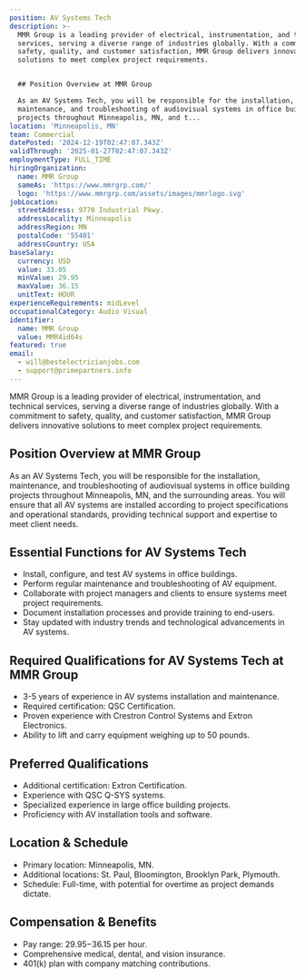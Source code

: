 ```yaml
---
position: AV Systems Tech
description: >-
  MMR Group is a leading provider of electrical, instrumentation, and technical
  services, serving a diverse range of industries globally. With a commitment to
  safety, quality, and customer satisfaction, MMR Group delivers innovative
  solutions to meet complex project requirements.


  ## Position Overview at MMR Group

  As an AV Systems Tech, you will be responsible for the installation,
  maintenance, and troubleshooting of audiovisual systems in office building
  projects throughout Minneapolis, MN, and t...
location: 'Minneapolis, MN'
team: Commercial
datePosted: '2024-12-19T02:47:07.343Z'
validThrough: '2025-01-27T02:47:07.343Z'
employmentType: FULL_TIME
hiringOrganization:
  name: MMR Group
  sameAs: 'https://www.mmrgrp.com/'
  logo: 'https://www.mmrgrp.com/assets/images/mmrlogo.svg'
jobLocation:
  streetAddress: 9770 Industrial Pkwy.
  addressLocality: Minneapolis
  addressRegion: MN
  postalCode: '55401'
  addressCountry: USA
baseSalary:
  currency: USD
  value: 33.05
  minValue: 29.95
  maxValue: 36.15
  unitText: HOUR
experienceRequirements: midLevel
occupationalCategory: Audio Visual
identifier:
  name: MMR Group
  value: MMR4id64s
featured: true
email:
  - will@bestelectricianjobs.com
  - support@primepartners.info
---
```




MMR Group is a leading provider of electrical, instrumentation, and technical services, serving a diverse range of industries globally. With a commitment to safety, quality, and customer satisfaction, MMR Group delivers innovative solutions to meet complex project requirements.

## Position Overview at MMR Group
As an AV Systems Tech, you will be responsible for the installation, maintenance, and troubleshooting of audiovisual systems in office building projects throughout Minneapolis, MN, and the surrounding areas. You will ensure that all AV systems are installed according to project specifications and operational standards, providing technical support and expertise to meet client needs.

## Essential Functions for AV Systems Tech
- Install, configure, and test AV systems in office buildings.
- Perform regular maintenance and troubleshooting of AV equipment.
- Collaborate with project managers and clients to ensure systems meet project requirements.
- Document installation processes and provide training to end-users.
- Stay updated with industry trends and technological advancements in AV systems.

## Required Qualifications for AV Systems Tech at MMR Group
- 3-5 years of experience in AV systems installation and maintenance.
- Required certification: QSC Certification.
- Proven experience with Crestron Control Systems and Extron Electronics.
- Ability to lift and carry equipment weighing up to 50 pounds.

## Preferred Qualifications
- Additional certification: Extron Certification.
- Experience with QSC Q-SYS systems.
- Specialized experience in large office building projects.
- Proficiency with AV installation tools and software.

## Location & Schedule
- Primary location: Minneapolis, MN.
- Additional locations: St. Paul, Bloomington, Brooklyn Park, Plymouth.
- Schedule: Full-time, with potential for overtime as project demands dictate.

## Compensation & Benefits
- Pay range: $29.95-$36.15 per hour.
- Comprehensive medical, dental, and vision insurance.
- 401(k) plan with company matching contributions.
